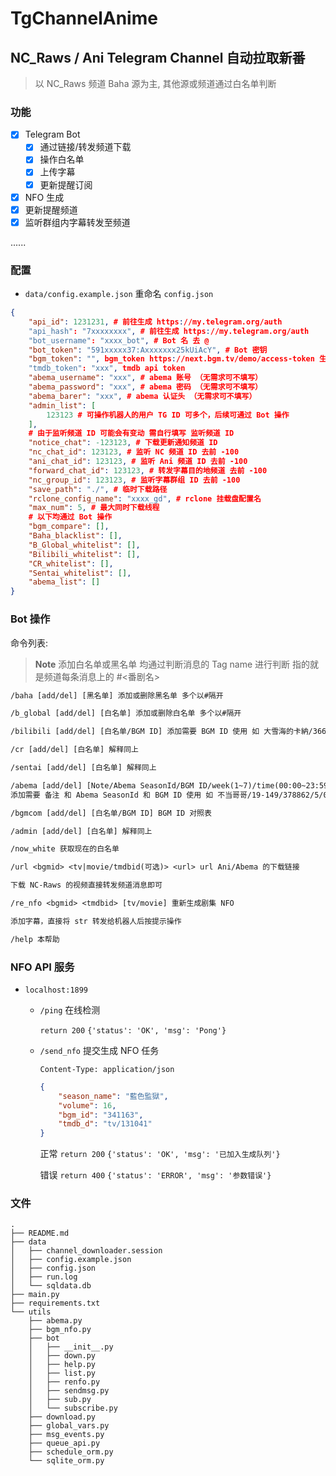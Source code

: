 # TgChannelAnime

## NC_Raws / Ani Telegram Channel 自动拉取新番

> 以 NC_Raws 频道 Baha 源为主, 其他源或频道通过白名单判断

### 功能

- [x] Telegram Bot
    - [x] 通过链接/转发频道下载
    - [x] 操作白名单
    - [x] 上传字幕
    - [x] 更新提醒订阅
- [x] NFO 生成
- [x] 更新提醒频道
- [x] 监听群组内字幕转发至频道

......

### 配置

- `data/config.example.json` 重命名 `config.json`

```json
{
    "api_id": 1231231, # 前往生成 https://my.telegram.org/auth
    "api_hash": "7xxxxxxxx", # 前往生成 https://my.telegram.org/auth
    "bot_username": "xxxx_bot", # Bot 名 去 @
    "bot_token": "591xxxxx37:Axxxxxxx25kUiAcY", # Bot 密钥
    "bgm_token": "", bgm_token https://next.bgm.tv/demo/access-token 生成一个最长时间密钥
    "tmdb_token": "xxx", tmdb api token
    "abema_username": "xxx", # abema 账号 （无需求可不填写）
    "abema_password": "xxx", # abema 密码 （无需求可不填写）
    "abema_barer": "xxx", # abema 认证头 （无需求可不填写）
    "admin_list": [
        123123 # 可操作机器人的用户 TG ID 可多个，后续可通过 Bot 操作
    ],
    # 由于监听频道 ID 可能会有变动 需自行填写 监听频道 ID
    "notice_chat": -123123, # 下载更新通知频道 ID
    "nc_chat_id": 123123, # 监听 NC 频道 ID 去前 -100
    "ani_chat_id": 123123, # 监听 Ani 频道 ID 去前 -100
    "forward_chat_id": 123123, # 转发字幕目的地频道 去前 -100
    "nc_group_id": 123123, # 监听字幕群组 ID 去前 -100
    "save_path": "./", # 临时下载路径
    "rclone_config_name": "xxxx_gd", # rclone 挂载盘配置名
    "max_num": 5, # 最大同时下载线程
    # 以下均通过 Bot 操作
    "bgm_compare": [],
    "Baha_blacklist": [],
    "B_Global_whitelist": [],
    "Bilibili_whitelist": [],
    "CR_whitelist": [],
    "Sentai_whitelist": [],
    "abema_list": []
}
```

### Bot 操作

命令列表:

> **Note** 添加白名单或黑名单 均通过判断消息的 Tag name 进行判断 指的就是频道每条消息上的 #<番剧名>

```txt
/baha [add/del] [黑名单] 添加或删除黑名单 多个以#隔开

/b_global [add/del] [白名单] 添加或删除白名单 多个以#隔开

/bilibili [add/del] [白名单/BGM ID] 添加需要 BGM ID 使用 如 大雪海的卡納/366250 删除只需要 TagName

/cr [add/del] [白名单] 解释同上

/sentai [add/del] [白名单] 解释同上

/abema [add/del] [Note/Abema SeasonId/BGM ID/week(1~7)/time(00:00~23:59)] 
添加需要 备注 和 Abema SeasonId 和 BGM ID 使用 如 不当哥哥/19-149/378862/5/0:30(服务器当地时区) 删除只需要 SeasonId

/bgmcom [add/del] [白名单/BGM ID] BGM ID 对照表

/admin [add/del] [白名单] 解释同上

/now_white 获取现在的白名单

/url <bgmid> <tv|movie/tmdbid(可选)> <url> url Ani/Abema 的下载链接

下载 NC-Raws 的视频直接转发频道消息即可

/re_nfo <bgmid> <tmdbid> [tv/movie] 重新生成剧集 NFO

添加字幕，直接将 str 转发给机器人后按提示操作

/help 本帮助
```

### NFO API 服务

- `localhost:1899`

    - `/ping` 在线检测

        `return 200` `{'status': 'OK', 'msg': 'Pong'}`

    - `/send_nfo` 提交生成 NFO 任务

        `Content-Type: application/json`
        ```json
        {
            "season_name": "藍色監獄",
            "volume": 16,
            "bgm_id": "341163",
            "tmdb_d": "tv/131041"
        }
        ```

        正常 `return 200` `{'status': 'OK', 'msg': '已加入生成队列'}`

        错误 `return 400` `{'status': 'ERROR', 'msg': '参数错误'}`

### 文件

```text
.
├── README.md
├── data
│   ├── channel_downloader.session
│   ├── config.example.json
│   ├── config.json
│   ├── run.log
│   └── sqldata.db
├── main.py
├── requirements.txt
└── utils
    ├── abema.py
    ├── bgm_nfo.py
    ├── bot
    │   ├── __init__.py
    │   ├── down.py
    │   ├── help.py
    │   ├── list.py
    │   ├── renfo.py
    │   ├── sendmsg.py
    │   ├── sub.py
    │   └── subscribe.py
    ├── download.py
    ├── global_vars.py
    ├── msg_events.py
    ├── queue_api.py
    ├── schedule_orm.py
    └── sqlite_orm.py
```
